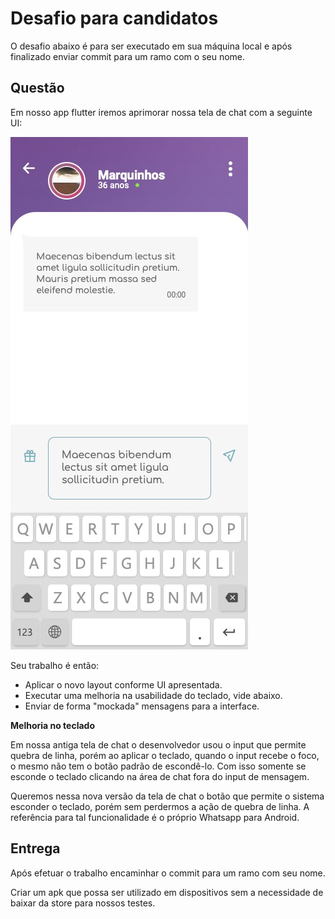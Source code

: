 # Desafio para candidatos

O desafio abaixo é para ser executado em sua máquina local e após finalizado enviar commit para um ramo com o seu nome.

## Questão

Em nosso app flutter iremos aprimorar nossa tela de chat com a seguinte UI:

![Tela Chat](https://github.com/Ge2Gether/desafio-flutter/blob/master/doc/tela-chat.jpg?raw=true)

Seu trabalho é então:

- Aplicar o novo layout conforme UI apresentada.
- Executar uma melhoria na usabilidade do teclado, vide abaixo.
- Enviar de forma "mockada" mensagens para a interface.

**Melhoria no teclado**

Em nossa antiga tela de chat o desenvolvedor usou o input que permite quebra de linha, porém ao aplicar o teclado, quando o input recebe o foco, o mesmo não tem o botão padrão de escondê-lo. Com isso somente se esconde o teclado clicando na área de chat fora do input de mensagem. 

Queremos nessa nova versão da tela de chat o botão que permite o sistema esconder o teclado, porém sem perdermos a ação de quebra de linha. A referência para tal funcionalidade é o próprio Whatsapp para Android.

## Entrega

Após efetuar o trabalho encaminhar o commit para um ramo com seu nome.

Criar um apk que possa ser utilizado em dispositivos sem a necessidade de baixar da store para nossos testes.

